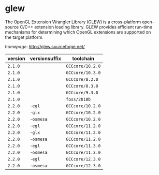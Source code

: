 # glew

The OpenGL Extension Wrangler Library (GLEW) is a cross-platform open-source C/C++ extension loading library. GLEW provides efficient run-time mechanisms for determining which OpenGL extensions are supported on the target platform.

*homepage*: <http://glew.sourceforge.net/>

version | versionsuffix | toolchain
--------|---------------|----------
``2.1.0`` |  | ``GCCcore/10.2.0``
``2.1.0`` |  | ``GCCcore/10.3.0``
``2.1.0`` |  | ``GCCcore/8.2.0``
``2.1.0`` |  | ``GCCcore/8.3.0``
``2.1.0`` |  | ``GCCcore/9.3.0``
``2.1.0`` |  | ``foss/2018b``
``2.2.0`` | ``-egl`` | ``GCCcore/10.2.0``
``2.2.0`` | ``-glx`` | ``GCCcore/10.2.0``
``2.2.0`` | ``-osmesa`` | ``GCCcore/10.2.0``
``2.2.0`` | ``-egl`` | ``GCCcore/11.2.0``
``2.2.0`` | ``-glx`` | ``GCCcore/11.2.0``
``2.2.0`` | ``-osmesa`` | ``GCCcore/11.2.0``
``2.2.0`` | ``-egl`` | ``GCCcore/11.3.0``
``2.2.0`` | ``-osmesa`` | ``GCCcore/11.3.0``
``2.2.0`` | ``-egl`` | ``GCCcore/12.3.0``
``2.2.0`` | ``-osmesa`` | ``GCCcore/12.3.0``

